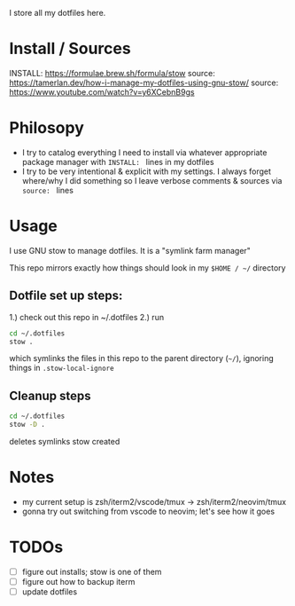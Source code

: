 I store all my dotfiles here.

# Install / Sources
INSTALL: https://formulae.brew.sh/formula/stow
source: https://tamerlan.dev/how-i-manage-my-dotfiles-using-gnu-stow/
source: https://www.youtube.com/watch?v=y6XCebnB9gs

# Philosopy
- I try to catalog everything I need to install via whatever appropriate
  package manager with `INSTALL: ` lines in my dotfiles
- I try to be very intentional & explicit with my settings. I always forget
  where/why I did something so I leave verbose comments & sources via `source: `
  lines

# Usage
I use GNU stow to manage dotfiles. It is a "symlink farm manager"

This repo mirrors exactly how things should look in my `$HOME / ~/` directory

## Dotfile set up steps:
1.) check out this repo in ~/.dotfiles
2.) run
```bash
cd ~/.dotfiles
stow .
```
which symlinks the files in this repo to the parent directory (`~/`), ignoring
things in `.stow-local-ignore`

## Cleanup steps
```bash
cd ~/.dotfiles
stow -D .
```
deletes symlinks stow created

# Notes
- my current setup is zsh/iterm2/vscode/tmux -> zsh/iterm2/neovim/tmux
- gonna try out switching from vscode to neovim; let's see how it goes

# TODOs
- [ ] figure out installs; stow is one of them
- [ ] figure out how to backup iterm
- [ ] update dotfiles
